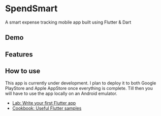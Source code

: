 # SpendSmart

A smart expense tracking mobile app built using Flutter & Dart

## Demo

## Features

## How to use
This app is currently under development. I plan to deploy it to both Google PlayStore and Apple
AppStore once everything is complete. Till then you will have to use the app locally on an 
Android emulator.

- [Lab: Write your first Flutter app](https://docs.flutter.dev/get-started/codelab)
- [Cookbook: Useful Flutter samples](https://docs.flutter.dev/cookbook)
